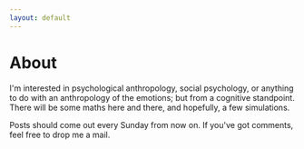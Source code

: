 ```yaml
--- 
layout: default 
--- 
```


# About 
I'm interested in psychological anthropology, social
psychology, or anything to do with an anthropology of the emotions; but from a cognitive standpoint. 
There will be some maths here and there, and hopefully, a few
simulations. 

Posts should come out every Sunday from now on. If you've got comments, feel free to drop me a mail.  

